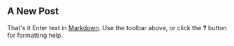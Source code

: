 ## A New Post

That's it
Enter text in [Markdown](http://daringfireball.net/projects/markdown/). Use the toolbar above, or click the **?** button for formatting help.

